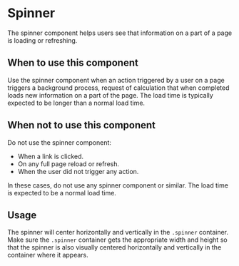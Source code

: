 # Spinner

The spinner component helps users see that information on a part of a page is loading or refreshing.

## When to use this component

Use the spinner component when an action triggered by a user on a page triggers a background process, request of calculation that when completed loads new information on a part of the page. The load time is typically expected to be longer than a normal load time.

## When not to use this component

Do not use the spinner component:

* When a link is clicked.
* On any full page reload or refresh.
* When the user did not trigger any action.

In these cases, do not use any spinner component or similar. The load time is expected to be a normal load time.

## Usage

The spinner will center horizontally and vertically in the `.spinner` container. Make sure the `.spinner` container gets the appropriate width and height so that the spinner is also visually centered horizontally and vertically in the container where it appears.
